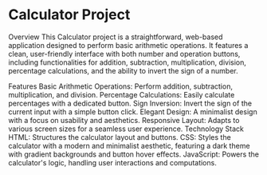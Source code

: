 # Calculator Project
Overview
This Calculator project is a straightforward, web-based application designed to perform basic arithmetic operations. It features a clean, user-friendly interface with both number and operation buttons, including functionalities for addition, subtraction, multiplication, division, percentage calculations, and the ability to invert the sign of a number.

Features
Basic Arithmetic Operations: Perform addition, subtraction, multiplication, and division.
Percentage Calculations: Easily calculate percentages with a dedicated button.
Sign Inversion: Invert the sign of the current input with a simple button click.
Elegant Design: A minimalist design with a focus on usability and aesthetics.
Responsive Layout: Adapts to various screen sizes for a seamless user experience.
Technology Stack
HTML: Structures the calculator layout and buttons.
CSS: Styles the calculator with a modern and minimalist aesthetic, featuring a dark theme with gradient backgrounds and button hover effects.
JavaScript: Powers the calculator's logic, handling user interactions and computations.
